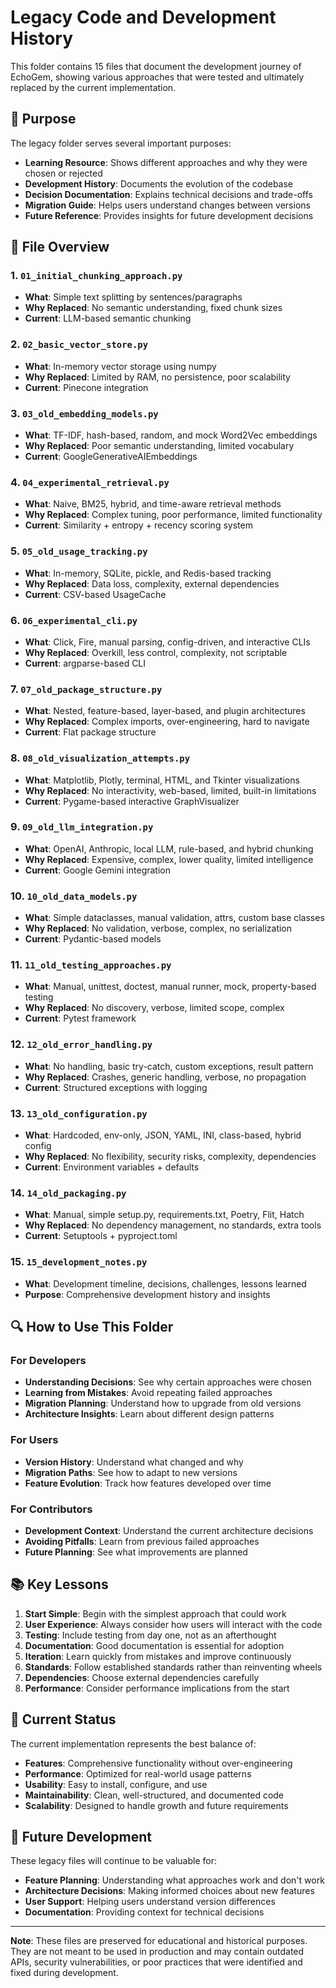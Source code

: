 # Legacy Code and Development History

This folder contains 15 files that document the development journey of EchoGem, showing various approaches that were tested and ultimately replaced by the current implementation.

## 🎯 Purpose

The legacy folder serves several important purposes:
- **Learning Resource**: Shows different approaches and why they were chosen or rejected
- **Development History**: Documents the evolution of the codebase
- **Decision Documentation**: Explains technical decisions and trade-offs
- **Migration Guide**: Helps users understand changes between versions
- **Future Reference**: Provides insights for future development decisions

## 📁 File Overview

### 1. `01_initial_chunking_approach.py`
- **What**: Simple text splitting by sentences/paragraphs
- **Why Replaced**: No semantic understanding, fixed chunk sizes
- **Current**: LLM-based semantic chunking

### 2. `02_basic_vector_store.py`
- **What**: In-memory vector storage using numpy
- **Why Replaced**: Limited by RAM, no persistence, poor scalability
- **Current**: Pinecone integration

### 3. `03_old_embedding_models.py`
- **What**: TF-IDF, hash-based, random, and mock Word2Vec embeddings
- **Why Replaced**: Poor semantic understanding, limited vocabulary
- **Current**: GoogleGenerativeAIEmbeddings

### 4. `04_experimental_retrieval.py`
- **What**: Naive, BM25, hybrid, and time-aware retrieval methods
- **Why Replaced**: Complex tuning, poor performance, limited functionality
- **Current**: Similarity + entropy + recency scoring system

### 5. `05_old_usage_tracking.py`
- **What**: In-memory, SQLite, pickle, and Redis-based tracking
- **Why Replaced**: Data loss, complexity, external dependencies
- **Current**: CSV-based UsageCache

### 6. `06_experimental_cli.py`
- **What**: Click, Fire, manual parsing, config-driven, and interactive CLIs
- **Why Replaced**: Overkill, less control, complexity, not scriptable
- **Current**: argparse-based CLI

### 7. `07_old_package_structure.py`
- **What**: Nested, feature-based, layer-based, and plugin architectures
- **Why Replaced**: Complex imports, over-engineering, hard to navigate
- **Current**: Flat package structure

### 8. `08_old_visualization_attempts.py`
- **What**: Matplotlib, Plotly, terminal, HTML, and Tkinter visualizations
- **Why Replaced**: No interactivity, web-based, limited, built-in limitations
- **Current**: Pygame-based interactive GraphVisualizer

### 9. `09_old_llm_integration.py`
- **What**: OpenAI, Anthropic, local LLM, rule-based, and hybrid chunking
- **Why Replaced**: Expensive, complex, lower quality, limited intelligence
- **Current**: Google Gemini integration

### 10. `10_old_data_models.py`
- **What**: Simple dataclasses, manual validation, attrs, custom base classes
- **Why Replaced**: No validation, verbose, complex, no serialization
- **Current**: Pydantic-based models

### 11. `11_old_testing_approaches.py`
- **What**: Manual, unittest, doctest, manual runner, mock, property-based testing
- **Why Replaced**: No discovery, verbose, limited scope, complex
- **Current**: Pytest framework

### 12. `12_old_error_handling.py`
- **What**: No handling, basic try-catch, custom exceptions, result pattern
- **Why Replaced**: Crashes, generic handling, verbose, no propagation
- **Current**: Structured exceptions with logging

### 13. `13_old_configuration.py`
- **What**: Hardcoded, env-only, JSON, YAML, INI, class-based, hybrid config
- **Why Replaced**: No flexibility, security risks, complexity, dependencies
- **Current**: Environment variables + defaults

### 14. `14_old_packaging.py`
- **What**: Manual, simple setup.py, requirements.txt, Poetry, Flit, Hatch
- **Why Replaced**: No dependency management, no standards, extra tools
- **Current**: Setuptools + pyproject.toml

### 15. `15_development_notes.py`
- **What**: Development timeline, decisions, challenges, lessons learned
- **Purpose**: Comprehensive development history and insights

## 🔍 How to Use This Folder

### For Developers
- **Understanding Decisions**: See why certain approaches were chosen
- **Learning from Mistakes**: Avoid repeating failed approaches
- **Migration Planning**: Understand how to upgrade from old versions
- **Architecture Insights**: Learn about different design patterns

### For Users
- **Version History**: Understand what changed and why
- **Migration Paths**: See how to adapt to new versions
- **Feature Evolution**: Track how features developed over time

### For Contributors
- **Development Context**: Understand the current architecture decisions
- **Avoiding Pitfalls**: Learn from previous failed approaches
- **Future Planning**: See what improvements are planned

## 📚 Key Lessons

1. **Start Simple**: Begin with the simplest approach that could work
2. **User Experience**: Always consider how users will interact with the code
3. **Testing**: Include testing from day one, not as an afterthought
4. **Documentation**: Good documentation is essential for adoption
5. **Iteration**: Learn quickly from mistakes and improve continuously
6. **Standards**: Follow established standards rather than reinventing wheels
7. **Dependencies**: Choose external dependencies carefully
8. **Performance**: Consider performance implications from the start

## 🚀 Current Status

The current implementation represents the best balance of:
- **Features**: Comprehensive functionality without over-engineering
- **Performance**: Optimized for real-world usage patterns
- **Usability**: Easy to install, configure, and use
- **Maintainability**: Clean, well-structured, and documented code
- **Scalability**: Designed to handle growth and future requirements

## 🔮 Future Development

These legacy files will continue to be valuable for:
- **Feature Planning**: Understanding what approaches work and don't work
- **Architecture Decisions**: Making informed choices about new features
- **User Support**: Helping users understand version differences
- **Documentation**: Providing context for technical decisions

---

**Note**: These files are preserved for educational and historical purposes. They are not meant to be used in production and may contain outdated APIs, security vulnerabilities, or poor practices that were identified and fixed during development.
